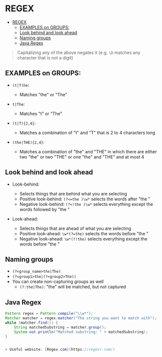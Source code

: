 # REGEX

- [REGEX](#regex)
  - [EXAMPLES on GROUPS:](#examples-on-groups)
  - [Look behind and look ahead](#look-behind-and-look-ahead)
  - [Naming groups](#naming-groups)
  - [Java Regex](#java-regex)

> Capitalizing any of the above negates it (e.g. `\D` matches any character that is not a digit)

## EXAMPLES on GROUPS:

- `(t|T)he`:
  - Matches "the" or "The"

- `t|The`:
  - Matches "t" or "The"

- `(t|T){2,4}`:
  - Matches a combination of "t" and "T" that is 2 to 4 characters long

- `(the|THE){2,4}`:
  - Matches a combination of "the" and "THE" in which there are either two "the" or two "THE" or one "the" and "THE" and at most 4

## Look behind and look ahead

- Look-behind:
  - Selects things that are behind what you are selecting
  - Positive look-behind: `(?<=the )\w*` selects the words after "the "
  - Negative look-behind: `(?<!the )\w*` selects everything except the words followed by "the "

- Look-ahead:
  - Selects things that are ahead of what you are selecting
  - Positive look-ahead: `\w*(?=the)` selects the words before "the "
  - Negative look-ahead: `\w*(?!the)` selects everything except the words before "the "

## Naming groups

- `(?<group_name>the|The)`
- `(?<group1>the|(?<group2>The))`
- You can create non-capturing groups as well
  - `(?:the|The)`: "the" will be matched, but not captured

## Java Regex

```java
Pattern regex = Pattern.compile("\\w*");
Matcher matcher = regex.matcher("The string you want to match with");
while (matcher.find()) {
    String matchedSubstring = matcher.group();
    System.out.println("Matched substring: " + matchedSubstring);
}


> Useful website: [Regex.com](https://regexr.com/)
